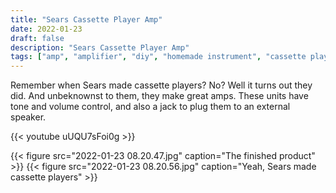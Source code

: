 ```yaml
---
title: "Sears Cassette Player Amp"
date: 2022-01-23
draft: false
description: "Sears Cassette Player Amp"
tags: ["amp", "amplifier", "diy", "homemade instrument", "cassette player", "sears"]
---
```

Remember when Sears made cassette players? No? Well it turns out they did. And unbeknownst to them, they make great amps. These units have tone and volume control, and also a jack to plug them to an external speaker.

{{< youtube uUQU7sFoi0g >}}

{{< figure src="2022-01-23 08.20.47.jpg" caption="The finished product" >}}
{{< figure src="2022-01-23 08.20.56.jpg" caption="Yeah, Sears made cassette players" >}}
